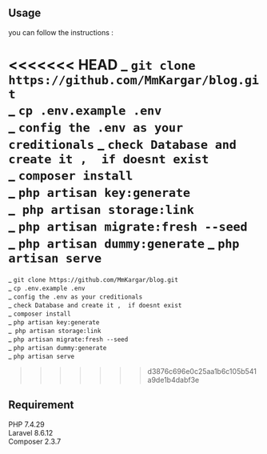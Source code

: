 ## Usage  

you can follow the instructions :  

<<<<<<< HEAD
_ `git clone https://github.com/MmKargar/blog.git`      
_ `cp .env.example .env  `  
_ `config the .env as your creditionals` 
_ `check Database and create it ,  if doesnt exist`  
_ `composer install `  
_ `php artisan key:generate`   
_` php artisan storage:link`      
_ `php artisan migrate:fresh --seed ` 
_ `php artisan dummy:generate` 
_ `php artisan serve ` 
=======
_ `git clone https://github.com/MmKargar/blog.git`        
_ `cp .env.example .env `    
_ `config the .env as your creditionals`   
_ `check Database and create it ,  if doesnt exist`    
_ `composer install `    
_ `php artisan key:generate`     
_` php artisan storage:link`       
_ `php artisan migrate:fresh --seed `   
_ `php artisan dummy:generate`   
_ `php artisan serve `   
>>>>>>> d3876c696e0c25aa1b6c105b541a9de1b4dabf3e

## Requirement
PHP 7.4.29  
Laravel 8.6.12  
Composer  2.3.7    
       

